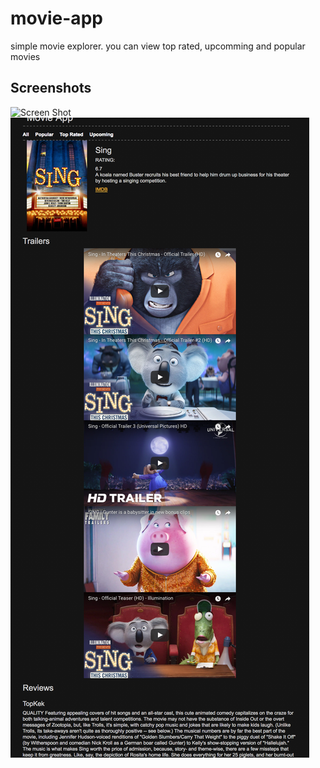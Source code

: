 # movie-app
simple movie explorer. you can view top rated, upcomming and popular movies

## Screenshots
![Screen Shot](images/Screen1.png)
![Screen Shot](images/Screen2.png)